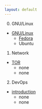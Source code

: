 ```yaml
---
layout: default
---
```


0. GNU/Linux
- [GNU/Linux](https://antisec12.github.io/presentation/gnulinux/)
  - [Fedora](https://antisec12.github.io/presentation/fedora/)
  - Ubuntu



1. Network
- [TOR](https://antisec12.github.io/presentation/Tor/)
  - none
  - none


2. DevOps
- [introduction](https://antisec12.github.io/presentation/DevOps/)
  - none
  - none

